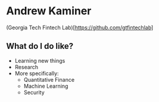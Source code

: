 # Andrew Kaminer

(Georgia Tech Fintech Lab)[https://github.com/gtfintechlab]

## What do I do like?

- Learning new things
- Research
- More specifically:
   - Quantitative Finance
   - Machine Learning
   - Security 
